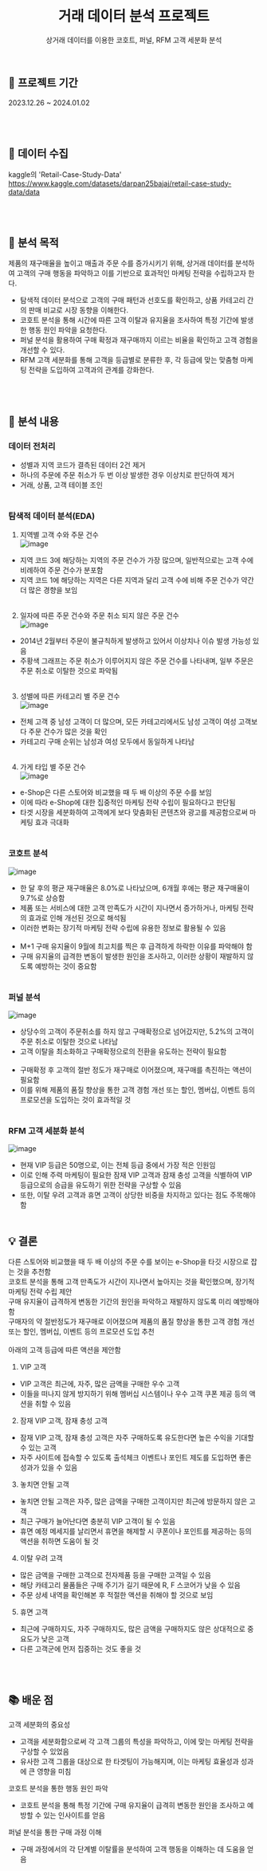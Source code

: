 <div align="center">
  
# 거래 데이터 분석 프로젝트

상거래 데이터를 이용한 코호트, 퍼널, RFM 고객 세분화 분석


</div>

<br>

## 📅 프로젝트 기간
2023.12.26 ~ 2024.01.02

<br><br>

## 💾 데이터 수집
kaggle의 'Retail-Case-Study-Data'<br>
https://www.kaggle.com/datasets/darpan25bajaj/retail-case-study-data/data

<br><br>


## 📌 분석 목적

제품의 재구매율을 높이고 매출과 주문 수를 증가시키기 위해, 상거래 데이터를 분석하여 고객의 구매 행동을 파악하고 이를 기반으로 효과적인 마케팅 전략을 수립하고자 한다.
- 탐색적 데이터 분석으로 고객의 구매 패턴과 선호도를 확인하고, 상품 카테고리 간의 판매 비교로 시장 동향을 이해한다.
- 코호트 분석을 통해 시간에 따른 고객 이탈과 유지율을 조사하여 특정 기간에 발생한 행동 원인 파악을 요청한다.
- 퍼널 분석을 활용하여 구매 확정과 재구매까지 이르는 비율을 확인하고 고객 경험을 개선할 수 있다.
- RFM 고객 세분화를 통해 고객을 등급별로 분류한 후, 각 등급에 맞는 맞춤형 마케팅 전략을 도입하여 고객과의 관계를 강화한다.

<br><br>

## 📖 분석 내용

### 데이터 전처리
- 성별과 지역 코드가 결측된 데이터 2건 제거
- 하나의 주문에 주문 취소가 두 번 이상 발생한 경우 이상치로 판단하여 제거
- 거래, 상품, 고객 테이블 조인<br><br>

### 탐색적 데이터 분석(EDA)
1. 지역별 고객 수와 주문 건수<br>
![image](https://github.com/s53uni/retail-project/assets/142832376/f2800c00-23c7-4ecf-b6bc-01187065b0aa)
- 지역 코드 3에 해당하는 지역의 주문 건수가 가장 많으며, 일반적으로는 고객 수에 비례하여 주문 건수가 분포함
- 지역 코드 1에 해당하는 지역은 다른 지역과 달리 고객 수에 비해 주문 건수가 약간 더 많은 경향을 보임<br><br>

2. 일자에 따른 주문 건수와 주문 취소 되지 않은 주문 건수<br>
![image](https://github.com/s53uni/retail-project/assets/142832376/e0499410-052a-4e19-af45-cf737a1d3df1)
- 2014년 2월부터 주문이 불규칙하게 발생하고 있어서 이상치나 이슈 발생 가능성 있음
- 주황색 그래프는 주문 취소가 이루어지지 않은 주문 건수를 나타내며, 일부 주문은 주문 취소로 이탈한 것으로 파악됨<br><br>

3. 성별에 따른 카테고리 별 주문 건수<br>
![image](https://github.com/s53uni/retail-project/assets/142832376/f07d70ed-26d8-483b-bbfc-d4d5f4762dd7)
- 전체 고객 중 남성 고객이 더 많으며, 모든 카테고리에서도 남성 고객이 여성 고객보다 주문 건수가 많은 것을 확인
- 카테고리 구매 순위는 남성과 여성 모두에서 동일하게 나타남<br><br>

4. 가게 타입 별 주문 건수<br>
![image](https://github.com/s53uni/retail-project/assets/142832376/849252bc-479e-4013-986a-6971ebb34e21)
- e-Shop은 다른 스토어와 비교했을 때 두 배 이상의 주문 수를 보임
- 이에 따라 e-Shop에 대한 집중적인 마케팅 전략 수립이 필요하다고 판단됨
- 타겟 시장을 세분화하여 고객에게 보다 맞춤화된 콘텐츠와 광고를 제공함으로써 마케팅 효과 극대화<br><br>

### 코호트 분석
![image](https://github.com/s53uni/retail-project/assets/142832376/51b60cdb-7a4b-4667-91e5-c004eb887a4e)
- 한 달 후의 평균 재구매율은 8.0%로 나타났으며, 6개월 후에는 평균 재구매율이 9.7%로 상승함
- 제품 또는 서비스에 대한 고객 만족도가 시간이 지나면서 증가하거나, 마케팅 전략의 효과로 인해 개선된 것으로 해석됨
- 이러한 변화는 장기적 마케팅 전략 수립에 유용한 정보로 활용될 수 있음<br><br>
- M+1 구매 유지율이 9월에 최고치를 찍은 후 급격하게 하락한 이유를 파악해야 함
- 구매 유지율의 급격한 변동이 발생한 원인을 조사하고, 이러한 상황이 재발하지 않도록 예방하는 것이 중요함<br><br>

### 퍼널 분석
![image](https://github.com/s53uni/retail-project/assets/142832376/eb2bf7f2-4b82-44cb-a04f-e24bcede9196)
- 상당수의 고객이 주문취소를 하지 않고 구매확정으로 넘어갔지만, 5.2%의 고객이 주문 취소로 이탈한 것으로 나타남
- 고객 이탈을 최소화하고 구매확정으로의 전환을 유도하는 전략이 필요함<br><br>
- 구매확정 후 고객의 절반 정도가 재구매로 이어졌으며, 재구매를 촉진하는 액션이 필요함
- 이를 위해 제품의 품질 향상을 통한 고객 경험 개선 또는 할인, 멤버십, 이벤트 등의 프로모션을 도입하는 것이 효과적일 것<br><br>

### RFM 고객 세분화 분석
![image](https://github.com/s53uni/retail-project/assets/142832376/b1d241ad-ccd7-4708-8f39-d71e5f0a53fe)
- 현재 VIP 등급은 50명으로, 이는 전체 등급 중에서 가장 적은 인원임
- 이로 인해 주력 마케팅이 필요한 잠재 VIP 고객과 잠재 충성 고객을 식별하여 VIP 등급으로의 승급을 유도하기 위한 전략을 구상할 수 있음
- 또한, 이탈 우려 고객과 휴면 고객이 상당한 비중을 차지하고 있다는 점도 주목해야 함<br><br>


## 💡 결론

다른 스토어와 비교했을 때 두 배 이상의 주문 수를 보이는 e-Shop을 타깃 시장으로 잡는 것을 추천함<br>
코호트 분석을 통해 고객 만족도가 시간이 지나면서 높아지는 것을 확인했으며, 장기적 마케팅 전략 수립 제안<br>
구매 유지율이 급격하게 변동한 기간의 원인을 파악하고 재발하지 않도록 미리 예방해야 함<br>
구매자의 약 절반정도가 재구매로 이어졌으며 제품의 품질 향상을 통한 고객 경험 개선 또는 할인, 멤버십, 이벤트 등의 프로모션 도입 추천<br><br>
아래의 고객 등급에 따른 액션을 제안함<br>

1. VIP 고객
- VIP 고객은 최근에, 자주, 많은 금액을 구매한 우수 고객
- 이들을 떠나지 않게 방지하기 위해 멤버십 시스템이나 우수 고객 쿠폰 제공 등의 액션을 취할 수 있음
2. 잠재 VIP 고객, 잠재 충성 고객
- 잠재 VIP 고객, 잠재 충성 고객은 자주 구매하도록 유도한다면 높은 수익을 기대할 수 있는 고객
- 자주 사이트에 접속할 수 있도록 출석체크 이벤트나 포인트 제도를 도입하면 좋은 성과가 있을 수 있음
3. 놓치면 안될 고객
- 놓치면 안될 고객은 자주, 많은 금액을 구매한 고객이지만 최근에 방문하지 않은 고객
- 최근 구매가 늘어난다면 충분히 VIP 고객이 될 수 있음
- 휴면 예정 메세지를 날리면서 휴면을 해제할 시 쿠폰이나 포인트를 제공하는 등의 액션을 취하면 도움이 될 것
4. 이탈 우려 고객
- 많은 금액을 구매한 고객으로 전자제품 등을 구매한 고객일 수 있음
- 해당 카테고리 물품들은 구매 주기가 길기 때문에 R, F 스코어가 낮을 수 있음
- 주문 상세 내역을 확인해본 후 적절한 액션을 취해야 할 것으로 보임
5. 휴면 고객
- 최근에 구매하지도, 자주 구매하지도, 많은 금액을 구매하지도 않은 상대적으로 중요도가 낮은 고객
- 다른 고객군에 먼저 집중하는 것도 좋을 것

<br><br>

## 📚 배운 점

고객 세분화의 중요성
- 고객을 세분화함으로써 각 고객 그룹의 특성을 파악하고, 이에 맞는 마케팅 전략을 구상할 수 있었음
- 유사한 고객 그룹을 대상으로 한 타겟팅이 가능해지며, 이는 마케팅 효율성과 성과에 큰 영향을 미침

코호트 분석을 통한 행동 원인 파악
- 코호트 분석을 통해 특정 기간에 구매 유지율이 급격히 변동한 원인을 조사하고 예방할 수 있는 인사이트를 얻음

퍼널 분석을 통한 구매 과정 이해
- 구매 과정에서의 각 단계별 이탈률을 분석하여 고객 행동을 이해하는 데 도움을 얻음
